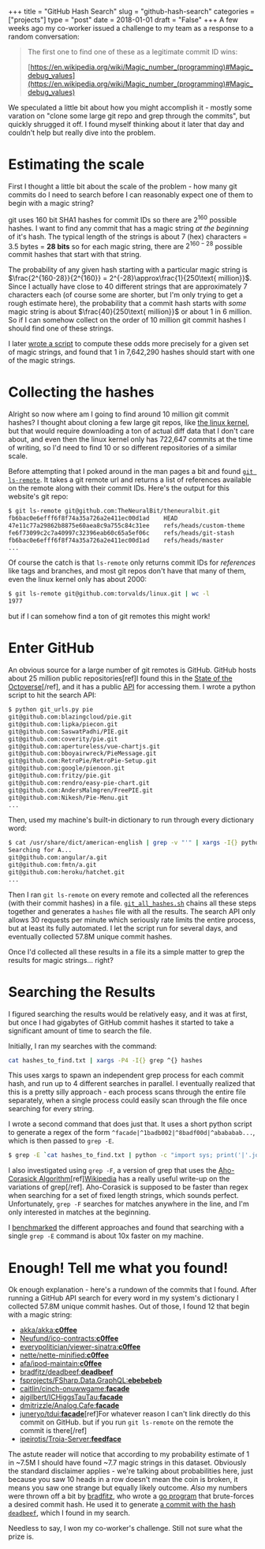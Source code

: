 +++
title = "GitHub Hash Search"
slug = "github-hash-search"
categories = ["projects"]
type = "post"
date = 2018-01-01
draft = "False"
+++
A few weeks ago my co-worker issued a challenge to my team as a response to
a random conversation:

> The first one to find one of these as a legitimate commit ID wins:
>
> [https://en.wikipedia.org/wiki/Magic_number_(programming)#Magic_debug_values](https://en.wikipedia.org/wiki/Magic_number_(programming)#Magic_debug_values)

We speculated a little bit about how you might accomplish it - mostly some
varation on "clone some large git repo and grep through the commits", but
quickly shrugged it off. I found myself thinking about it later that day and
couldn't help but really dive into the problem.

Estimating the scale
====================

First I thought a little bit about the scale of the problem - how many git
commits do I need to search before I can reasonably expect one of them to begin
with a magic string?

git uses 160 bit SHA1 hashes for commit IDs so there are $2^{160}$ possible hashes.
I want to find any commit that has a magic string *at the beginning* of
it's hash.  The typical length of the strings is about 7 (hex) characters = 3.5 bytes = **28 bits** so for
each magic string, there are $2^{160-28}$ possible commit hashes that start
with that string.

The probability of any given hash starting with a particular magic string is
$\frac{2^{160-28}}{2^{160}} = 2^{-28}\approx\frac{1}{250\text{ million}}$.
Since I actually have close to 40 different strings that are approximately
7 characters each (of course some are shorter, but I'm only trying to get
a rough estimate here), the probability that a commit hash starts with *some*
magic string is about $\frac{40}{250\text{ million}}$ or about 1 in 6 million.
So if I can somehow collect on the order of 10 million git commit hashes
I should find one of these strings.

I later [wrote a script](https://github.com/TheNeuralBit/github-hash-search/blob/master/hashes_needed.py)
to compute these odds more precisely for a given set of magic strings, and
found that 1 in 7,642,290 hashes should start with one of the magic strings.


Collecting the hashes
=====================

Alright so now where am I going to find around 10 million git commit hashes?
I thought about cloning a few large git repos, like [the linux
kernel](https://github.com/torvalds/linux), but that would require downloading
a ton of actual diff data that I don't care about, and even then the linux
kernel only has 722,647 commits at the time of writing, so I'd need to find 10
or so different repositories of a similar scale.

Before attempting that I poked around in the man pages a bit and found [`git
ls-remote`](https://git-scm.com/docs/git-ls-remote.html). It takes a git
remote url and returns a list of references available on the remote along with
their commit IDs. Here's the output for this website's git repo:

``` sh
$ git ls-remote git@github.com:TheNeuralBit/theneuralbit.git
fb6bac0e6efff6f8f74a35a726a2e411ec00d1ad    HEAD
47e11c77a29862b8875e60aea8c9a755c84c31ee    refs/heads/custom-theme
fe6f73099c2c7a40997c32396eab60c65a5ef06c    refs/heads/git-stash
fb6bac0e6efff6f8f74a35a726a2e411ec00d1ad    refs/heads/master
...
```

Of course the catch is that `ls-remote` only returns commit IDs for
*references* like tags and branches, and most git repos don't have that many
of them, even the linux kernel only has about 2000:

``` sh
$ git ls-remote git@github.com:torvalds/linux.git | wc -l
1977
```

but if I can somehow find a ton of git remotes this might work!

Enter GitHub
============

An obvious source for a large number of git remotes is GitHub. GitHub hosts
about 25 million public repositories[ref]I found this in the [State of the
Octoverse](https://octoverse.github.com/)[/ref], and it has a public
[API](https://developer.github.com/v3/) for accessing them. I wrote a python script
to hit the search API:

``` sh
$ python git_urls.py pie
git@github.com:blazingcloud/pie.git
git@github.com:lipka/piecon.git
git@github.com:SaswatPadhi/PIE.git
git@github.com:coverity/pie.git
git@github.com:apertureless/vue-chartjs.git
git@github.com:bboyairwreck/PieMessage.git
git@github.com:RetroPie/RetroPie-Setup.git
git@github.com:google/pienoon.git
git@github.com:fritzy/pie.git
git@github.com:rendro/easy-pie-chart.git
git@github.com:AndersMalmgren/FreePIE.git
git@github.com:Nikesh/Pie-Menu.git
...
```

Then, used my machine's built-in dictionary to run through every dictionary word:

``` sh
$ cat /usr/share/dict/american-english | grep -v "'" | xargs -I{} python git_urls.py {}
Searching for A...
git@github.com:angular/a.git
git@github.com:fmtn/a.git
git@github.com:heroku/hatchet.git
...
```

Then I ran `git ls-remote` on every remote and collected all the
references (with their commit hashes) in a file.
[`git_all_hashes.sh`](https://github.com/TheNeuralBit/github-hash-search/blob/master/git_all_hashes.sh)
chains all these steps together and generates a `hashes` file with all the
results.  The search API only allows 30 requests per minute which seriously
rate limits the entire process, but at least its fully automated. I let the
script run for several days, and eventually collected 57.8M unique commit
hashes.

Once I'd collected all these results in a file its a simple matter to grep the
results for magic strings... right?


Searching the Results
=====================
I figured searching the results would be relatively easy, and it was at first,
but once I had gigabytes of GitHub commit hashes it started to take
a significant amount of time to search the file.

Initially, I ran my searches with the command:
``` sh
cat hashes_to_find.txt | xargs -P4 -I{} grep ^{} hashes
```
This uses xargs to spawn an independent grep process for each commit hash, and
run up to 4 different searches in parallel.  I eventually realized that this is
a pretty silly approach - each process scans through the entire file
separately, when a single process could easily scan through the file once
searching for every string.

I wrote a second command that does just that. It uses a short python
script to generate a regex of the form
`^facade|^1badb002|^8badf00d|^abababab...`, which is then passed to `grep -E`.

``` sh
$ grep -E `cat hashes_to_find.txt | python -c "import sys; print('|'.join('^' + line.strip() for line in sys.stdin))`"
```

I also investigated using `grep
-F`, a version of grep that uses the
[Aho-Corasick Algorithm](https://en.wikipedia.org/wiki/Aho%E2%80%93Corasick_algorithm)[ref][Wikipedia](https://en.wikipedia.org/wiki/Grep#Variations) has a really useful write-up on the variations of grep[/ref].
Aho-Corasick is supposed to be faster than regex when searching for a set of fixed
length strings, which sounds perfect. Unfortunately, `grep -F` searches for
matches anywhere in the line, and I'm only interested in matches at the
beginning.

I [benchmarked](https://github.com/TheNeuralBit/github-hash-search/blob/master/compare_search_methods.sh)
the different approaches and found that searching with a single `grep -E`
command is about 10x faster on my machine.


Enough! Tell me what you found!
===============================
Ok enough explanation - here's a rundown of the commits that I found.  After
running a GitHub API search for every word in my system's dictionary
I collected 57.8M unique commit hashes. Out of those, I found 12 that begin
with a magic string:

* [akka/akka:**c0ffee**](https://github.com/akka/akka/commit/c0ffee)
* [Neufund/ico-contracts:**c0ffee**](https://github.com/Neufund/ico-contracts/commit/c0ffee)
* [everypolitician/viewer-sinatra:**c0ffee**](https://github.com/everypolitician/viewer-sinatra/commit/c0ffee)
* [nette/nette-minified:**c0ffee**](https://github.com/nette/nette-minified/commit/c0ffeec)
* [afa/ipod-maintain:**c0ffee**](https://github.com/afa/ipod-maintain/commit/c0ffee)
* [bradfitz/deadbeef:**deadbeef**](https://github.com/bradfitz/deadbeef/commit/deadbeef)
* [fsprojects/FSharp.Data.GraphQL:**ebebebeb**](https://github.com/fsprojects/FSharp.Data.GraphQL/commit/ebebebeb)
* [caitlin/cinch-onuwwgame:**facade**](https://github.com/caitlin/cinch-onuwwgame/commit/facade)
* [ajgilbert/ICHiggsTauTau:**facade**](https://github.com/ajgilbert/ICHiggsTauTau/commit/facade)
* [dmitrizzle/Analog.Cafe:**facade**](https://github.com/dmitrizzle/Analog.Cafe/commit/facade)
* [juneryo/tdui:**facade**](https://github.com/juneryo/tdui)[ref]For whatever
  reason I can't link directly do this commit on GitHub. but if you run `git
  ls-remote` on the remote the commit is there[/ref]
* [ipeirotis/Troia-Server:**feedface**](https://github.com/ipeirotis/Troia-Server/commit/feedface)

The astute reader will notice that according to my probability estimate of 1 in
~7.5M I should have found ~7.7 magic strings in this dataset. Obviously the
standard disclaimer applies - we're talking about probabilities here, just because
you saw 10 heads in a row doesn't mean the coin is broken, it means you saw one
strange but equally likely outcome. *Also* my numbers were thrown off a bit
by [bradfitz](https://github.com/bradfitz), who wrote a [go
program](https://github.com/bradfitz/gitbrute) that brute-forces a desired
commit hash. He used it to generate [a commit with the hash
`deadbeef`](https://github.com/bradfitz/deadbeef/commit/deadbeef), which
I found in my search.

Needless to say, I won my co-worker's challenge. Still not sure what the prize
is.
